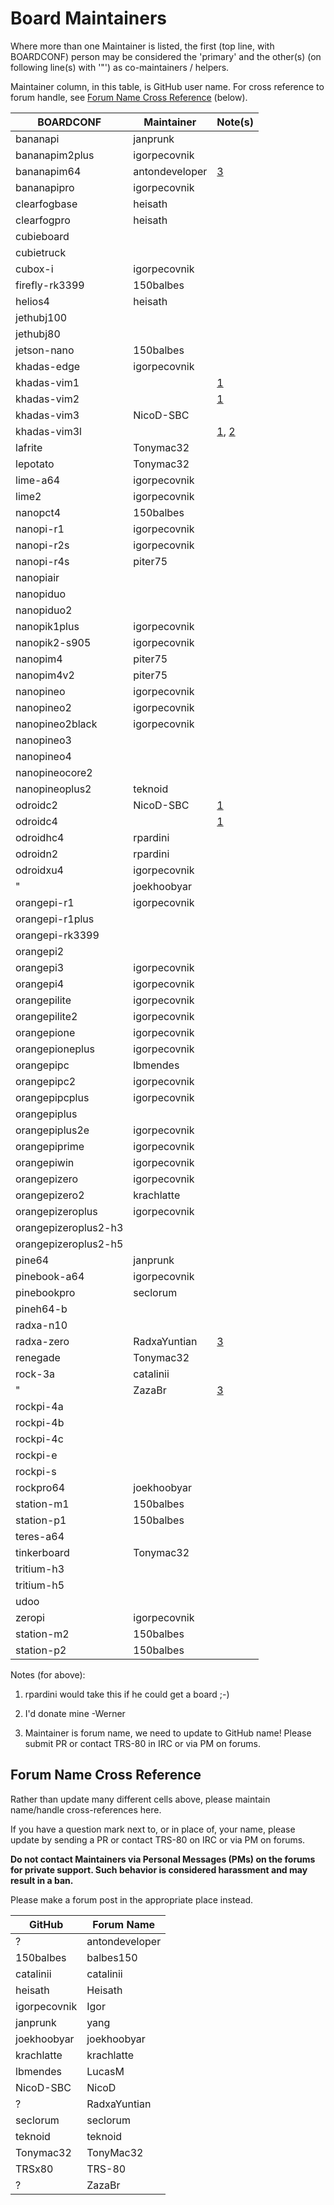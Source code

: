 # Board Maintainers

Where more than one Maintainer is listed, the first (top line, with BOARDCONF) person may be considered the 'primary' and the other(s) (on following line(s) with '"') as co-maintainers / helpers.

Maintainer column, in this table, is GitHub user name.  For cross reference to forum handle, see [Forum Name Cross Reference](#forum-name-cross-reference) (below).

| BOARDCONF            | Maintainer     | Note(s)            |
|----------------------|----------------|--------------------|
| bananapi             | janprunk       |                    |
| bananapim2plus       | igorpecovnik   |                    |
| bananapim64          | antondeveloper | [3](#n3)           |
| bananapipro          | igorpecovnik   |                    |
| clearfogbase         | heisath        |                    |
| clearfogpro          | heisath        |                    |
| cubieboard           |                |                    |
| cubietruck           |                |                    |
| cubox-i              | igorpecovnik   |                    |
| firefly-rk3399       | 150balbes      |                    |
| helios4              | heisath        |                    |
| jethubj100           |                |                    |
| jethubj80            |                |                    |
| jetson-nano          | 150balbes      |                    |
| khadas-edge          | igorpecovnik   |                    |
| khadas-vim1          |                | [1](#n1)           |
| khadas-vim2          |                | [1](#n1)           |
| khadas-vim3          | NicoD-SBC      |                    |
| khadas-vim3l         |                | [1](#n1), [2](#n2) |
| lafrite              | Tonymac32      |                    |
| lepotato             | Tonymac32      |                    |
| lime-a64             | igorpecovnik   |                    |
| lime2                | igorpecovnik   |                    |
| nanopct4             | 150balbes      |                    |
| nanopi-r1            | igorpecovnik   |                    |
| nanopi-r2s           | igorpecovnik   |                    |
| nanopi-r4s           | piter75        |                    |
| nanopiair            |                |                    |
| nanopiduo            |                |                    |
| nanopiduo2           |                |                    |
| nanopik1plus         | igorpecovnik   |                    |
| nanopik2-s905        | igorpecovnik   |                    |
| nanopim4             | piter75        |                    |
| nanopim4v2           | piter75        |                    |
| nanopineo            | igorpecovnik   |                    |
| nanopineo2           | igorpecovnik   |                    |
| nanopineo2black      | igorpecovnik   |                    |
| nanopineo3           |                |                    |
| nanopineo4           |                |                    |
| nanopineocore2       |                |                    |
| nanopineoplus2       | teknoid        |                    |
| odroidc2             | NicoD-SBC      | [1](#n1)           |
| odroidc4             |                | [1](#n1)           |
| odroidhc4            | rpardini       |                    |
| odroidn2             | rpardini       |                    |
| odroidxu4            | igorpecovnik   |                    |
| "                    | joekhoobyar    |                    |
| orangepi-r1          | igorpecovnik   |                    |
| orangepi-r1plus      |                |                    |
| orangepi-rk3399      |                |                    |
| orangepi2            |                |                    |
| orangepi3            | igorpecovnik   |                    |
| orangepi4            | igorpecovnik   |                    |
| orangepilite         | igorpecovnik   |                    |
| orangepilite2        | igorpecovnik   |                    |
| orangepione          | igorpecovnik   |                    |
| orangepioneplus      | igorpecovnik   |                    |
| orangepipc           | lbmendes       |                    |
| orangepipc2          | igorpecovnik   |                    |
| orangepipcplus       | igorpecovnik   |                    |
| orangepiplus         |                |                    |
| orangepiplus2e       | igorpecovnik   |                    |
| orangepiprime        | igorpecovnik   |                    |
| orangepiwin          | igorpecovnik   |                    |
| orangepizero         | igorpecovnik   |                    |
| orangepizero2        | krachlatte     |                    |
| orangepizeroplus     | igorpecovnik   |                    |
| orangepizeroplus2-h3 |                |                    |
| orangepizeroplus2-h5 |                |                    |
| pine64               | janprunk       |                    |
| pinebook-a64         | igorpecovnik   |                    |
| pinebookpro          | seclorum       |                    |
| pineh64-b            |                |                    |
| radxa-n10            |                |                    |
| radxa-zero           | RadxaYuntian   | [3](#n3)           |
| renegade             | Tonymac32      |                    |
| rock-3a              | catalinii      |                    |
| "                    | ZazaBr         | [3](#n3)           |
| rockpi-4a            |                |                    |
| rockpi-4b            |                |                    |
| rockpi-4c            |                |                    |
| rockpi-e             |                |                    |
| rockpi-s             |                |                    |
| rockpro64            | joekhoobyar    |                    |
| station-m1           | 150balbes      |                    |
| station-p1           | 150balbes      |                    |
| teres-a64            |                |                    |
| tinkerboard          | Tonymac32      |                    |
| tritium-h3           |                |                    |
| tritium-h5           |                |                    |
| udoo                 |                |                    |
| zeropi               | igorpecovnik   |                    |
| station-m2           | 150balbes      |                    |
| station-p2           | 150balbes      |                    |

Notes (for above):
<ol>
<li id="n1"><p>rpardini would take this if he could get a board ;-)</p></li>
<li id="n2"><p>I'd donate mine -Werner</p></li>
<li id="n3"><p>Maintainer is forum name, we need to update to GitHub name!  Please submit PR or contact TRS-80 in IRC or via PM on forums.</p></li>
</ol>

## Forum Name Cross Reference

Rather than update many different cells above, please maintain name/handle cross-references here.

If you have a question mark next to, or in place of, your name, please update by sending a PR or contact TRS-80 on IRC or via PM on forums.

**Do not contact Maintainers via Personal Messages (PMs) on the forums for private support.  Such behavior is considered harassment and may result in a ban.**

Please make a forum post in the appropriate place instead.

| GitHub       | Forum Name     |
|--------------|----------------|
| ?            | antondeveloper |
| 150balbes    | balbes150      |
| catalinii    | catalinii      |
| heisath      | Heisath        |
| igorpecovnik | Igor           |
| janprunk     | yang           |
| joekhoobyar  | joekhoobyar    |
| krachlatte   | krachlatte     |
| lbmendes     | LucasM         |
| NicoD-SBC    | NicoD          |
| ?            | RadxaYuntian   |
| seclorum     | seclorum       |
| teknoid      | teknoid        |
| Tonymac32    | TonyMac32      |
| TRSx80       | TRS-80         |
| ?            | ZazaBr         |
